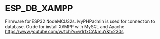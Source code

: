 # ESP_DB_XAMPP
Firmware for ESP32 NodeMCU32s.
MyPHPadmin is used for connection to database.
Guide for install XAMPP with MySQL and Apache https://www.youtube.com/watch?v=w1rfxCANmuY&t=230s
